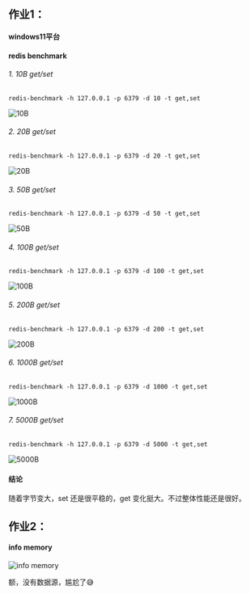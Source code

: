 ## 作业1：
#### windows11平台

#### redis benchmark

###### 1. 10B get/set

```shell
redis-benchmark -h 127.0.0.1 -p 6379 -d 10 -t get,set
```

![10B](/10B.png)

###### 2. 20B get/set

```shell
redis-benchmark -h 127.0.0.1 -p 6379 -d 20 -t get,set
```

![20B](/20B.png)

###### 3. 50B get/set

```shell
redis-benchmark -h 127.0.0.1 -p 6379 -d 50 -t get,set
```

![50B](/50B.png)

###### 4. 100B get/set

```shell
redis-benchmark -h 127.0.0.1 -p 6379 -d 100 -t get,set
```

![100B](/100B.png)

###### 5. 200B get/set

```shell
redis-benchmark -h 127.0.0.1 -p 6379 -d 200 -t get,set
```

![200B](/200B.png)

###### 6. 1000B get/set

```shell
redis-benchmark -h 127.0.0.1 -p 6379 -d 1000 -t get,set
```

![1000B](/1000B.png)

###### 7. 5000B get/set

```shell
redis-benchmark -h 127.0.0.1 -p 6379 -d 5000 -t get,set
```

![5000B](/5000B.png)

#### 结论

随着字节变大，set 还是很平稳的，get 变化挺大。不过整体性能还是很好。



## 作业2：

#### info memory

![info memory](/info.png)

额，没有数据源，尴尬了😅

